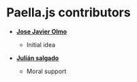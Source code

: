 Paella.js contributors
============================================

* **[Jose Javier Olmo](https://github.com/cidwel)**

  * Initial idea

* **[Julián salgado](https://github.com/keropodium)**

  * Moral support
  
